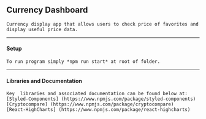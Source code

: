 ## Currency Dashboard
```
Currency display app that allows users to check price of favorites and display useful price data.
```
***

#### Setup
```
To run program simply *npm run start* at root of folder.
```
***

####  Libraries and Documentation
```
Key  libraries and associated documentation can be found below at:
[Styled-Components] (https://www.npmjs.com/package/styled-components)
[Cryptocompare] (https://www.npmjs.com/package/cryptocompare)
[React-HighCharts] (https://www.npmjs.com/package/react-highcharts)
```
